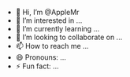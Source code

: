 - 👋 Hi, I’m @AppleMr
- 👀 I’m interested in ...
- 🌱 I’m currently learning ...
- 💞️ I’m looking to collaborate on ...
- 📫 How to reach me ...
- 😄 Pronouns: ...
- ⚡ Fun fact: ...

<!---
AppleMr/AppleMr is a ✨ special ✨ repository because its `README.md` (this file) appears on your GitHub profile.
You can click the Preview link to take a look at your changes.
--->
